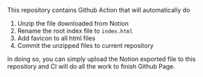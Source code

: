 This repository contains Github Action that will automatically do
1. Unzip the file downloaded from Notion
2. Rename the root index file to `index.html`
3. Add favicon to all html files
4. Commit the unzipped files to current repository

In doing so, you can simply upload the Notion exported file to this repository and CI will do all the work to finish Github Page.
